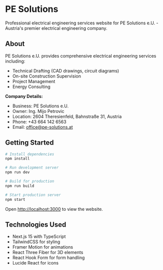 # PE Solutions

Professional electrical engineering services website for PE Solutions e.U. - Austria's premier electrical engineering company.

## About

PE Solutions e.U. provides comprehensive electrical engineering services including:

- Technical Drafting (CAD drawings, circuit diagrams)
- On-site Construction Supervision
- Project Management
- Energy Consulting

**Company Details:**

- Business: PE Solutions e.U.
- Owner: Ing. Mijo Petrovic
- Location: 2604 Theresienfeld, Bahnstraße 31, Austria
- Phone: +43 664 142 6563
- Email: office@pe-solutions.at

## Getting Started

```bash
# Install dependencies
npm install

# Run development server
npm run dev

# Build for production
npm run build

# Start production server
npm start
```

Open [http://localhost:3000](http://localhost:3000) to view the website.

## Technologies Used

- Next.js 15 with TypeScript
- TailwindCSS for styling
- Framer Motion for animations
- React Three Fiber for 3D elements
- React Hook Form for form handling
- Lucide React for icons
